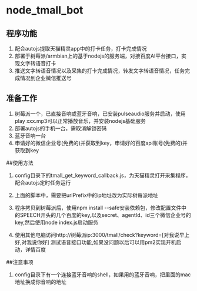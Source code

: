 # node_tmall_bot
## 程序功能
1. 配合autojs提取天猫精灵app中的打卡任务，打卡完成情况
2. 部署于树莓派/armbian上的基于nodejs的服务端，对接百度AI平台接口，实现文字转语音打卡
3. 推送文字转语音情况以及采集的打卡完成情况，转发文字转语音情况，任务完成情况到企业微信推送号

## 准备工作
1. 树莓派一个，已直接音响或蓝牙音响，已安装pulseaudio服务并启动，使用play xxx.mp3可以正常播放音乐，并安装nodejs基础服务
2. 部署autojs的手机一台，需取消解锁密码
3. 蓝牙音响一台
4. 申请好的微信企业号(免费的)并获取到key，申请好的百度api账号(免费的)并获取到key

##使用方法
1. config目录下的tmall_get_keyword_callback.js，为天猫精灵打开采集程序，配合autojs定时任务运行
2. 上面的脚本中，需要把urlPrefix中的ip地址改为实际树莓派地址
3. 程序拷贝到树莓派后，使用npm install --safe安装依赖包，修改配置文件中的SPEECH开头的几个百度的key,以及secret、agentId、id三个微信企业号的key,然后使用node index.js启动服务

4. 使用其他电脑访问http://树莓派ip:3000/tmall/check?keyword=[对我说早上好,对我说你好]  测试语音接口功能,如果没问题以后可以用pm2实现开机启动，详情百度

##注意事项
1. config目录下有一个连接蓝牙音响的shell，如果用的蓝牙音响，把里面的mac地址换成你音响的地址
